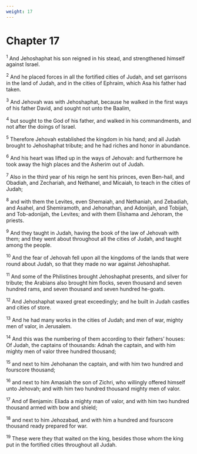 ```yaml
---
weight: 17
---
```


# Chapter 17

<sup>1</sup> And Jehoshaphat his son reigned in his stead, and strengthened himself against Israel. 

<sup>2</sup> And he placed forces in all the fortified cities of Judah, and set garrisons in the land of Judah, and in the cities of Ephraim, which Asa his father had taken. 

<sup>3</sup> And Jehovah was with Jehoshaphat, because he walked in the first ways of his father David, and sought not unto the Baalim, 

<sup>4</sup> but sought to the God of his father, and walked in his commandments, and not after the doings of Israel. 

<sup>5</sup> Therefore Jehovah established the kingdom in his hand; and all Judah brought to Jehoshaphat tribute; and he had riches and honor in abundance. 

<sup>6</sup> And his heart was lifted up in the ways of Jehovah: and furthermore he took away the high places and the Asherim out of Judah. 

<sup>7</sup> Also in the third year of his reign he sent his princes, even Ben-hail, and Obadiah, and Zechariah, and Nethanel, and Micaiah, to teach in the cities of Judah; 

<sup>8</sup> and with them the Levites, even Shemaiah, and Nethaniah, and Zebadiah, and Asahel, and Shemiramoth, and Jehonathan, and Adonijah, and Tobijah, and Tob-adonijah, the Levites; and with them Elishama and Jehoram, the priests. 

<sup>9</sup> And they taught in Judah, having the book of the law of Jehovah with them; and they went about throughout all the cities of Judah, and taught among the people. 

<sup>10</sup> And the fear of Jehovah fell upon all the kingdoms of the lands that were round about Judah, so that they made no war against Jehoshaphat. 

<sup>11</sup> And some of the Philistines brought Jehoshaphat presents, and silver for tribute; the Arabians also brought him flocks, seven thousand and seven hundred rams, and seven thousand and seven hundred he-goats. 

<sup>12</sup> And Jehoshaphat waxed great exceedingly; and he built in Judah castles and cities of store. 

<sup>13</sup> And he had many works in the cities of Judah; and men of war, mighty men of valor, in Jerusalem. 

<sup>14</sup> And this was the numbering of them according to their fathers’ houses: Of Judah, the captains of thousands: Adnah the captain, and with him mighty men of valor three hundred thousand; 

<sup>15</sup> and next to him Jehohanan the captain, and with him two hundred and fourscore thousand; 

<sup>16</sup> and next to him Amasiah the son of Zichri, who willingly offered himself unto Jehovah; and with him two hundred thousand mighty men of valor. 

<sup>17</sup> And of Benjamin: Eliada a mighty man of valor, and with him two hundred thousand armed with bow and shield; 

<sup>18</sup> and next to him Jehozabad, and with him a hundred and fourscore thousand ready prepared for war. 

<sup>19</sup> These were they that waited on the king, besides those whom the king put in the fortified cities throughout all Judah. 


